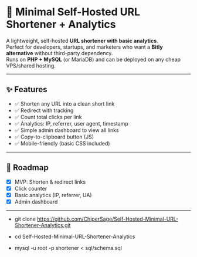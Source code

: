 # 🔗 Minimal Self-Hosted URL Shortener + Analytics

A lightweight, self-hosted **URL shortener with basic analytics**.  
Perfect for developers, startups, and marketers who want a **Bitly alternative** without third-party dependency.  
Runs on **PHP + MySQL** (or MariaDB) and can be deployed on any cheap VPS/shared hosting.

---

## ✨ Features
- ✅ Shorten any URL into a clean short link  
- ✅ Redirect with tracking  
- ✅ Count total clicks per link  
- ✅ Analytics: IP, referrer, user agent, timestamp  
- ✅ Simple admin dashboard to view all links  
- ✅ Copy-to-clipboard button (JS)  
- ✅ Mobile-friendly (basic CSS included)  

---

## 🚀 Roadmap
- [x] MVP: Shorten & redirect links  
- [x] Click counter  
- [x] Basic analytics (IP, referrer, UA)  
- [x] Admin dashboard 

---

- git clone https://github.com/ChiperSage/Self-Hosted-Minimal-URL-Shortener-Analytics.git
- cd Self-Hosted-Minimal-URL-Shortener-Analytics

- mysql -u root -p shortener < sql/schema.sql


